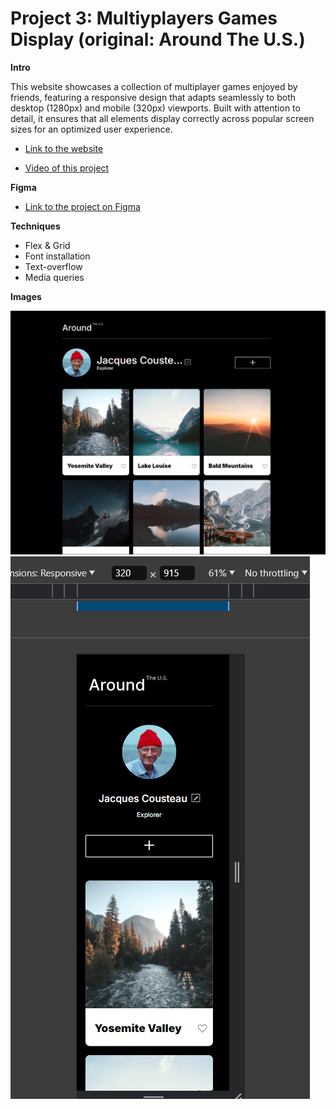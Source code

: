 # Project 3: Multiyplayers Games Display (original: Around The U.S.)

**Intro**

This website showcases a collection of multiplayer games enjoyed by friends, featuring a responsive design that adapts seamlessly to both desktop (1280px) and mobile (320px) viewports. Built with attention to detail, it ensures that all elements display correctly across popular screen sizes for an optimized user experience.

* [Link to the website](https://rosayi0702.github.io/se_project_aroundtheus/)

* [Video of this project](https://www.youtube.com/watch?v=7InrT5MnxVk)

**Figma**

- [Link to the project on Figma](https://www.figma.com/file/ii4xxsJ0ghevUOcssTlHZv/Sprint-3%3A-Around-the-US?node-id=0%3A1)

**Techniques**

- Flex & Grid
- Font installation
- Text-overflow
- Media queries

**Images**

![1280 viewport](./images/demo/demo_1.png)
![320 viewport](./images/demo/demo_2.png)
